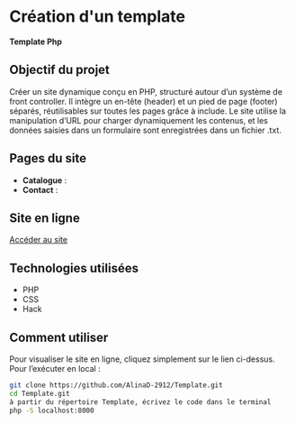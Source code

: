 # Création d'un template                                
**Template Php** 
## Objectif du projet
Créer un site dynamique conçu en PHP, structuré autour d’un système de front controller. Il intègre un en-tête (header) et un pied de page (footer) séparés, réutilisables sur toutes les pages grâce à include. Le site utilise la manipulation d’URL pour charger dynamiquement les contenus, et les données saisies dans un formulaire sont enregistrées dans un fichier .txt.
## Pages du site
- **Catalogue** : 
- **Contact** : 
## Site en ligne
[Accéder au site](http://php-template.great-site.net)
## Technologies utilisées
- PHP
- CSS
- Hack 
## Comment utiliser
Pour visualiser le site en ligne, cliquez simplement sur le lien ci-dessus. 
Pour l’exécuter en local :
```bash
git clone https://github.com/AlinaD-2912/Template.git
cd Template.git
à partir du répertoire Template, écrivez le code dans le terminal
php -S localhost:8000
